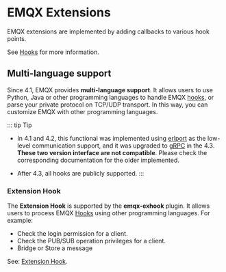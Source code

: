# EMQX Extensions

EMQX extensions are implemented by adding callbacks to various hook points.

See [Hooks](hooks.md) for more information.

## Multi-language support

Since 4.1, EMQX provides **multi-language support**. It allows users to use Python, Java or other programming languages to handle EMQX [hooks](./hooks.md), or parse your private protocol on TCP/UDP transport. In this way, you can customize EMQX with other programming languages.

::: tip Tip

- In 4.1 and 4.2, this functional was implemented using [erlport](https://github.com/emqx/erlport) as the low-level communication support, and it was upgraded to [gRPC](https://grpc.io) in the 4.3. **These two version interface are not compatible**. Please check the corresponding documentation for the older implemented.

- After 4.3, all hooks are publicly supported.
:::


### Extension Hook

The **Extension Hook** is supported by the **emqx-exhook** plugin. It allows users to process EMQX [Hooks](hooks.md) using other programming languages. For example:

- Check the login permission for a client.
- Check the PUB/SUB operation privileges for a client.
- Bridge or Store a message

See: [Extension Hook](./exhook.md).

<!-- ### Extension Protocol -->

<!-- The **Extension Protocol** is supported by the **emqx-exproto** plugin. It allows users to implement their private access protocol using other programming languages. In the `emqx-exproto`, you can: -->

<!-- - Establish a connection based on TCP/SSL/UDP/DTLS -->
<!-- - Subscribe a topic to receive messages and deliver it to your client -->
<!-- - Parse bytes and publish it to EMQX -->


<!-- ### Legacy solutions -->

<!-- Prior to EMQX 4.1, only Lua support was included, and it was implemented by `emqx-lua-hook`. This plugin only supports handling of hooks, not protocol access. -->

<!-- See: [Lua Support](lang-lua.md). -->
